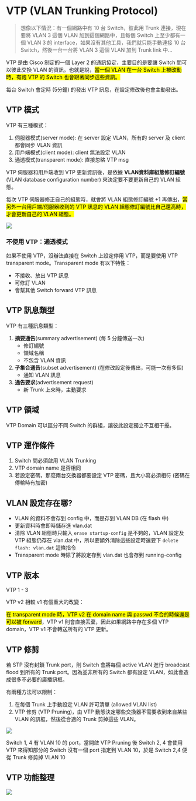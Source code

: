# VTP (VLAN Trunking Protocol)

> 想像以下情況：有一個網路中有 10 台 Switch，彼此用 Trunk 連接，現在要將 VLAN 3 這個 VLAN 加到這個網路中，且每個 Switch 上至少都有一個 VLAN 3 的 interface，如果沒有其他工具，我們就只能手動連接 10 台 Switch，然後一台一台將 VLAN 3 這個 VLAN 加到 Trunk link 中...

VTP 是由 Cisco 制定的一個 Layer 2 的通訊協定，主要目的是要讓 Switch 間可以彼此交換 VLAN 的資訊。也就是說，<mark>當一個 VLAN 在一台 Switch 上被改動時，有跑 VTP 的 Switch 也會跟著同步這些資訊。</mark>

每台 Switch 會定時 (5分鐘) 的發出 VTP 訊息，在設定修改後也會主動發出。

## VTP 模式

VTP 有三種模式：

1. 伺服器模式(server mode): 在 server 設定 VLAN，所有的 server 及 client 都會同步 VLAN 資訊
2. 用戶端模式(client mode): client 無法設定 VLAN
3. 通透模式(transparent mode): 直接忽略 VTP msg

VTP 伺服器和用戶端收到 VTP 更新資訊後，是依據 **VLAN資料庫組態修訂編號** (VLAN database configuration number) 來決定要不要更新自己的 VLAN 組態。

每次 VTP 伺服器修正自己的組態時，就會將 VLAN 組態修訂編號 +1 再傳出，<mark>當另外一台用戶端/伺服器收到的 VTP 訊息的 VLAN 組態修訂編號比自己還高時，才會更新自己的 VLAN 組態。</mark>

![](2019-05-01-01-47-34.png)

### 不使用 VTP：通透模式

如果不使用 VTP，沒辦法直接在 Switch 上設定停用 VTP，而是要使用 VTP transparent mode。Transparent mode 有以下特性：

* 不接收、放出 VTP 訊息
* 可修訂 VLAN
* 會幫其他 Switch forward VTP 訊息

## VTP 訊息類型

VTP 有三種訊息類型：

1. **摘要通告**(summary advertisement) (每 5 分鐘傳送一次)
   * 修訂編號
   * 領域名稱
   * 不包含 VLAN 資訊
2. **子集合通告**(subset advertisement) (在修改設定後傳出，可能一次有多個)
   * 通知 VLAN 訊息
3. **通告要求**(advertisement request)
   * 新 Trunk 上來時，主動要求

## VTP 領域

VTP Domain 可以區分不同 Switch 的群組，讓彼此設定獨立不互相干擾。

## VTP 運作條件

1. Switch 間必須啟用 VLAN Trunking
2. VTP domain name 是否相同
3. 若設定密碼，那麼兩台交換器都要設定 VTP 密碼，且大小寫必須相符 (密碼在傳輸時有加密)

## VLAN 設定存在哪?

* VLAN 的資料不會存到 config 中，而是存到 VLAN DB (在 flash 中)
* 更新資料時會即時儲存進 vlan.dat
* 清除 VLAN 組態時只輸入 `erase startup-config` 是不夠的，VLAN 設定及 VTP 組態仍存在 vlan.dat 中，所以要額外清除這些設定時還要下 `delete flash: vlan.dat` 這條指令
* Transparent mode 時除了將設定存到 vlan.dat 也會存到 running-config

## VTP 版本

VTP 1 - 3

VTP v2 相較 v1 有個重大的改變：

<mark>在 transparent mode 時，VTP v2 在 domain name 與 passwd 不合的時候還是可以被 forward</mark>，VTP v1 則會直接丟棄，因此如果網路中存在多個 VTP domain，VTP v1 不會轉送所有的 VTP 更新。

## VTP 修剪

若 STP 沒有封鎖 Trunk port，則 Switch 會將每個 active VLAN 進行 broadcast flood 到所有的 Trunk port。因為並非所有的 Switch 都有設定 VLAN，如此會造成很多不必要的廣播訊框。

有兩種方法可以限制：

1. 在每個 Trunk 上手動設定 VLAN 許可清單 (allowed VLAN list)
2. VTP 修剪 (VTP Pruning)，由 VTP 動態決定哪些交換器不需要收到來自某些 VLAN 的訊框，然後從合適的 Trunk 剪掉這些 VLAN。

![](2019-05-01-02-12-39.png)

Switch 1, 4 有 VLAN 10 的 port，當開啟 VTP Pruning 後 Switch 2, 4 會使用 VTP 來得知部分的 Switch 沒有一個 port 指定到 VLAN 10，於是 Switch 2,4 便從 Trunk 修剪掉 VLAN 10

## VTP 功能整理

![](2019-05-01-02-18-39.png)